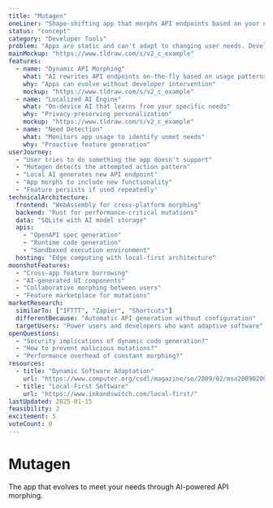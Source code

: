 ```yaml
---
title: "Mutagen"
oneLiner: "Shape-shifting app that morphs API endpoints based on your needs using localized AI"
status: "concept"
category: "Developer Tools"
problem: "Apps are static and can't adapt to changing user needs. Developers need to anticipate every use case upfront, leading to bloated apps or missing functionality."
mainMockup: "https://www.tldraw.com/s/v2_c_example"
features:
  - name: "Dynamic API Morphing"
    what: "AI rewrites API endpoints on-the-fly based on usage patterns"
    why: "Apps can evolve without developer intervention"
    mockup: "https://www.tldraw.com/s/v2_c_example"
  - name: "Localized AI Engine"
    what: "On-device AI that learns from your specific needs"
    why: "Privacy-preserving personalization"
    mockup: "https://www.tldraw.com/s/v2_c_example"
  - name: "Need Detection"
    what: "Monitors app usage to identify unmet needs"
    why: "Proactive feature generation"
userJourney:
  - "User tries to do something the app doesn't support"
  - "Mutagen detects the attempted action pattern"
  - "Local AI generates new API endpoint"
  - "App morphs to include new functionality"
  - "Feature persists if used repeatedly"
technicalArchitecture:
  frontend: "WebAssembly for cross-platform morphing"
  backend: "Rust for performance-critical mutations"
  data: "SQLite with AI model storage"
  apis:
    - "OpenAPI spec generation"
    - "Runtime code generation"
    - "Sandboxed execution environment"
  hosting: "Edge computing with local-first architecture"
moonshotFeatures:
  - "Cross-app feature borrowing"
  - "AI-generated UI components"
  - "Collaborative morphing between users"
  - "Feature marketplace for mutations"
marketResearch:
  similarTo: ["IFTTT", "Zapier", "Shortcuts"]
  differentBecause: "Automatic API generation without configuration"
  targetUsers: "Power users and developers who want adaptive software"
openQuestions:
  - "Security implications of dynamic code generation?"
  - "How to prevent malicious mutations?"
  - "Performance overhead of constant morphing?"
resources:
  - title: "Dynamic Software Adaptation"
    url: "https://www.computer.org/csdl/magazine/so/2009/02/mso2009020024/13rRUxBJhvp"
  - title: "Local-First Software"
    url: "https://www.inkandswitch.com/local-first/"
lastUpdated: 2025-01-15
feasibility: 2
excitement: 5
voteCount: 0
---
```


# Mutagen

The app that evolves to meet your needs through AI-powered API morphing.